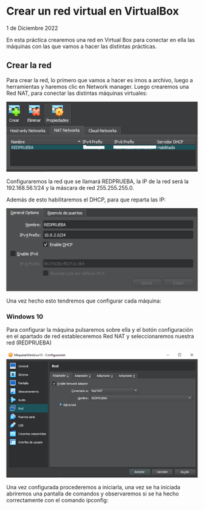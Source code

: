 # Crear un red virtual en VirtualBox

1 de Diciembre 2022

En esta práctica crearemos una red en Virtual Box para conectar en ella las máquinas con las que vamos a hacer las distintas prácticas.

## Crear la red ##

Para crear la red, lo primero que vamos a hacer es irnos a archivo, luego a herramientas y haremos clic en Network manager. Luego crearemos una Red NAT, para conectar las distintas máquinas virtuales:

![](img\img1.png)



Configuraremos la red que se llamará REDPRUEBA, la IP de la red será la 192.168.56.1/24 y la máscara de red 255.255.255.0.

Además de esto habilitaremos el DHCP, para que reparta las IP:



![](img\img2.png)



Una vez hecho esto tendremos que configurar cada máquina:

### Windows 10

Para configurar la máquina pulsaremos sobre ella y el botón configuración en el apartado de red estableceremos Red NAT y seleccionaremos nuestra red (REDPRUEBA)

![](img\img3.png)

Una vez configurada procederemos a iniciarla, una vez se ha iniciada abriremos una pantalla de comandos y observaremos si se ha hecho correctamente con el comando ipconfig:





